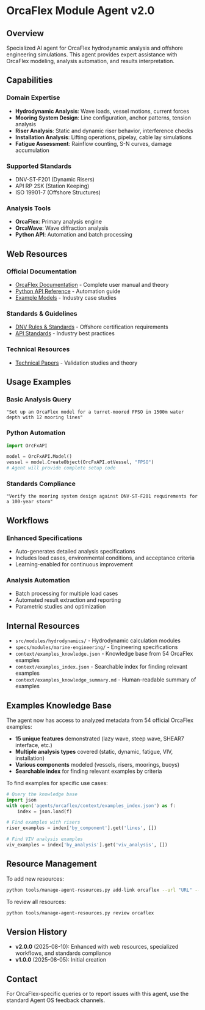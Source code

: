 # OrcaFlex Module Agent v2.0

## Overview
Specialized AI agent for OrcaFlex hydrodynamic analysis and offshore engineering simulations. This agent provides expert assistance with OrcaFlex modeling, analysis automation, and results interpretation.

## Capabilities

### Domain Expertise
- **Hydrodynamic Analysis**: Wave loads, vessel motions, current forces
- **Mooring System Design**: Line configuration, anchor patterns, tension analysis
- **Riser Analysis**: Static and dynamic riser behavior, interference checks
- **Installation Analysis**: Lifting operations, pipelay, cable lay simulations
- **Fatigue Assessment**: Rainflow counting, S-N curves, damage accumulation

### Supported Standards
- DNV-ST-F201 (Dynamic Risers)
- API RP 2SK (Station Keeping)
- ISO 19901-7 (Offshore Structures)

### Analysis Tools
- **OrcaFlex**: Primary analysis engine
- **OrcaWave**: Wave diffraction analysis
- **Python API**: Automation and batch processing

## Web Resources

### Official Documentation
- [OrcaFlex Documentation](https://www.orcina.com/webhelp/OrcaFlex/) - Complete user manual and theory
- [Python API Reference](https://www.orcina.com/SoftwareProducts/OrcaFlex/Documentation/Help/htm/index.htm) - Automation guide
- [Example Models](https://www.orcina.com/resources/examples/) - Industry case studies

### Standards & Guidelines
- [DNV Rules & Standards](https://www.dnv.com/rules-standards/) - Offshore certification requirements
- [API Standards](https://www.api.org/products-and-services/standards) - Industry best practices

### Technical Resources
- [Technical Papers](https://www.orcina.com/resources/papers/) - Validation studies and theory

## Usage Examples

### Basic Analysis Query
```
"Set up an OrcaFlex model for a turret-moored FPSO in 1500m water depth with 12 mooring lines"
```

### Python Automation
```python
import OrcFxAPI

model = OrcFxAPI.Model()
vessel = model.CreateObject(OrcFxAPI.otVessel, "FPSO")
# Agent will provide complete setup code
```

### Standards Compliance
```
"Verify the mooring system design against DNV-ST-F201 requirements for a 100-year storm"
```

## Workflows

### Enhanced Specifications
- Auto-generates detailed analysis specifications
- Includes load cases, environmental conditions, and acceptance criteria
- Learning-enabled for continuous improvement

### Analysis Automation
- Batch processing for multiple load cases
- Automated result extraction and reporting
- Parametric studies and optimization

## Internal Resources
- `src/modules/hydrodynamics/` - Hydrodynamic calculation modules
- `specs/modules/marine-engineering/` - Engineering specifications
- `context/examples_knowledge.json` - Knowledge base from 54 OrcaFlex examples
- `context/examples_index.json` - Searchable index for finding relevant examples
- `context/examples_knowledge_summary.md` - Human-readable summary of examples

## Examples Knowledge Base

The agent now has access to analyzed metadata from 54 official OrcaFlex examples:
- **15 unique features** demonstrated (lazy wave, steep wave, SHEAR7 interface, etc.)
- **Multiple analysis types** covered (static, dynamic, fatigue, VIV, installation)
- **Various components** modeled (vessels, risers, moorings, buoys)
- **Searchable index** for finding relevant examples by criteria

To find examples for specific use cases:
```python
# Query the knowledge base
import json
with open('agents/orcaflex/context/examples_index.json') as f:
    index = json.load(f)

# Find examples with risers
riser_examples = index['by_component'].get('lines', [])

# Find VIV analysis examples
viv_examples = index['by_analysis'].get('viv_analysis', [])
```

## Resource Management

To add new resources:
```bash
python tools/manage-agent-resources.py add-link orcaflex --url "URL" --notes "Description"
```

To review all resources:
```bash
python tools/manage-agent-resources.py review orcaflex
```

## Version History
- **v2.0.0** (2025-08-10): Enhanced with web resources, specialized workflows, and standards compliance
- **v1.0.0** (2025-08-05): Initial creation

## Contact
For OrcaFlex-specific queries or to report issues with this agent, use the standard Agent OS feedback channels.